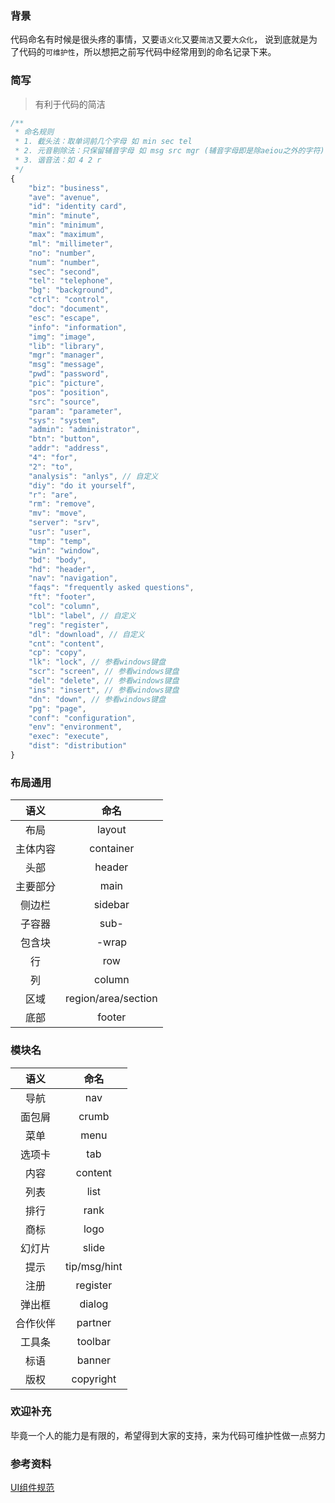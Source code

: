 ### 背景
代码命名有时候是很头疼的事情，又要`语义化`又要`简洁`又要`大众化`，
说到底就是为了代码的`可维护性`，所以想把之前写代码中经常用到的命名记录下来。

### 简写

> 有利于代码的简洁

```javascript
/**
 * 命名规则
 * 1. 截头法：取单词前几个字母 如 min sec tel
 * 2. 元音剔除法：只保留辅音字母 如 msg src mgr (辅音字母即是除aeiou之外的字符)
 * 3. 谐音法：如 4 2 r
 */
{
	"biz": "business",
	"ave": "avenue",
	"id": "identity card",
	"min": "minute",
	"min": "minimum",
	"max": "maximum",
	"ml": "millimeter",
	"no": "number",
	"num": "number",
	"sec": "second",
	"tel": "telephone",
	"bg": "background",
	"ctrl": "control",
	"doc": "document",
	"esc": "escape",
	"info": "information",
	"img": "image",
	"lib": "library",
	"mgr": "manager",
	"msg": "message",
	"pwd": "password",
	"pic": "picture",
	"pos": "position",
	"src": "source",
	"param": "parameter",
	"sys": "system",
	"admin": "administrator",
	"btn": "button",
	"addr": "address",
	"4": "for",
	"2": "to",
	"analysis": "anlys", // 自定义
	"diy": "do it yourself",
	"r": "are",
	"rm": "remove",
	"mv": "move",
	"server": "srv",
	"usr": "user",
	"tmp": "temp",
	"win": "window",
	"bd": "body",
	"hd": "header",
	"nav": "navigation",
	"faqs": "frequently asked questions",
	"ft": "footer",
	"col": "column",
	"lbl": "label", // 自定义
	"reg": "register",
	"dl": "download", // 自定义
	"cnt": "content",
	"cp": "copy",
	"lk": "lock", // 参看windows键盘
	"scr": "screen", // 参看windows键盘
	"del": "delete", // 参看windows键盘
	"ins": "insert", // 参看windows键盘
	"dn": "down", // 参看windows键盘
	"pg": "page",
	"conf": "configuration",
	"env": "environment",
	"exec": "execute",
	"dist": "distribution"
}
```

### 布局通用

| 语义 | 命名 |
| :--: | :--: |
|布局|layout|
|主体内容|container|
|头部|header|
|主要部分|main|
|侧边栏|sidebar|
|子容器|sub-|
|包含块|-wrap|
|行|row|
|列|column|
|区域|region/area/section|
|底部|footer|

### 模块名

| 语义 | 命名 |
| :--: | :--: |
|导航|nav|
|面包屑|crumb|
|菜单|menu|
|选项卡|tab|
|内容|content|
|列表|list|
|排行|rank|
|商标|logo|
|幻灯片|slide|
|提示|tip/msg/hint|
|注册|register|
|弹出框|dialog|
|合作伙伴|partner|
|工具条|toolbar|
|标语|banner|
|版权|copyright|





### 欢迎补充
毕竟一个人的能力是有限的，希望得到大家的支持，来为代码可维护性做一点努力


### 参考资料
[UI组件规范](http://huixisheng.github.io/fed/docs/ui-coding-style.html)